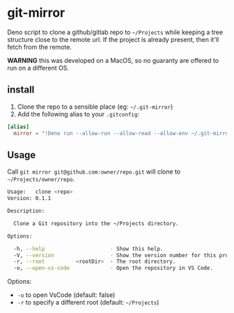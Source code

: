 # git-mirror

Deno script to clone a github/gitlab repo to `~/Projects` while keeping a tree structure close to the remote url. If the project is already present, then it'll fetch from the remote.

__WARNING__ this was developed on a MacOS, so no guaranty are offered to run on a different OS.

## install

1. Clone the repo to a sensible place (eg: `~/.git-mirror`)
2. Add the following alias to your `.gitconfig`:

```toml
[alias]
  mirror = "!Deno run --allow-run --allow-read --allow-env ~/.git-mirror/git-mirror.ts"
```

## Usage

Call `git mirror git@github.com:owner/repo.git` will clone to `~/Projects/owner/repo`.

```sh
Usage:   clone <repo>
Version: 0.1.1       

Description:

  Clone a Git repository into the ~/Projects directory.

Options:

  -h, --help                     - Show this help.                                                               
  -V, --version                  - Show the version number for this program.                                     
  -r, --root          <rootDir>  - The root directory.                        (Default: "/Users/<user>/Projects")
  -o, --open-vs-code             - Open the repository in VS Code.            (Default: false)                   
```

Options:

* `-o` to open VsCode (default: false)
* `-r` to specify a different root (default: `~/Projects`)
